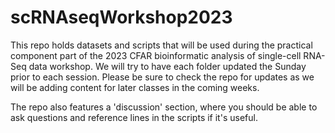 # scRNAseqWorkshop2023

This repo holds datasets and scripts that will be used during the practical component part of the 2023 CFAR bioinformatic analysis of single-cell RNA-Seq data workshop. We will try to have each folder updated the Sunday prior to each session. Please be sure to check the repo for updates as we will be adding content for later classes in the coming weeks.

The repo also features a 'discussion' section, where you should be able to ask questions and reference lines in the scripts if it's useful. 
